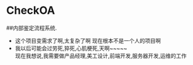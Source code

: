 # CheckOA
##内部鉴定流程系统.
* 这个项目变需求了啊,太复杂了啊 现在根本不是一个人的项目啊
* 我以后可能会过劳死,猝死,心肌梗死,天啊~~~~~<br>
现在我想说,我需要做产品经理,美工设计,前端开发,服务器开发,运维的工作
